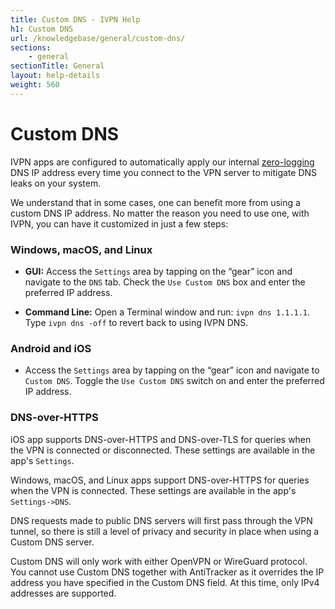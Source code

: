 ```yaml
---
title: Custom DNS - IVPN Help
h1: Custom DNS
url: /knowledgebase/general/custom-dns/
sections:
    - general
sectionTitle: General
layout: help-details
weight: 560
---
```

# Custom DNS

IVPN apps are configured to automatically apply our internal [zero-logging](https://www.ivpn.net/blog/ivpn-no-logging-claim-verified-by-independent-audit) DNS IP address every time you connect to the VPN server to mitigate DNS leaks on your system.

We understand that in some cases, one can benefit more from using a custom DNS IP address. No matter the reason you need to use one, with IVPN, you can have it customized in just a few steps:

### Windows, macOS, and Linux
- **GUI:** Access the `Settings` area by tapping on the “gear” icon and navigate to the `DNS` tab.  Check the `Use Custom DNS` box and enter the preferred IP address.

- **Command Line:** Open a Terminal window and run: `ivpn dns 1.1.1.1`.
  Type `ivpn dns -off` to revert back to using IVPN DNS.

### Android and iOS
- Access the `Settings` area by tapping on the “gear” icon and navigate to `Custom DNS`. Toggle the `Use Custom DNS` switch on and enter the preferred IP address.

### DNS-over-HTTPS

iOS app supports DNS-over-HTTPS and DNS-over-TLS for queries when the VPN is connected or disconnected.  These settings are available in the app's `Settings`.

Windows, macOS, and Linux apps support DNS-over-HTTPS for queries when the VPN is connected.  These settings are available in the app's `Settings->DNS`.

DNS requests made to public DNS servers will first pass through the VPN tunnel, so there is still a level of privacy and security in place when using a Custom DNS server.

<div markdown="1" class="notice notice--warning">
Custom DNS will only work with either OpenVPN or WireGuard protocol. You cannot use Custom DNS together with AntiTracker as it overrides the IP address you have specified in the Custom DNS field.  At this time, only IPv4 addresses are supported.
</div>
